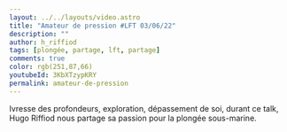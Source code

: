 ```yaml
---
layout: ../../layouts/video.astro
title: "Amateur de pression #LFT 03/06/22"
description: ""
author: h_riffiod
tags: [plongée, partage, lft, partage]
comments: true
color: rgb(251,87,66)
youtubeId: 3KbXTzypKRY
permalink: amateur-de-pression
---
```


Ivresse des profondeurs, exploration, dépassement de soi, durant ce talk, Hugo Riffiod nous partage sa passion pour la plongée sous-marine.
